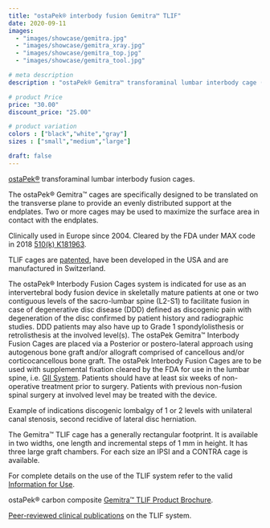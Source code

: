 ```yaml
---
title: "ostaPek® interbody fusion Gemitra™ TLIF"
date: 2020-09-11
images: 
  - "images/showcase/gemitra.jpg"
  - "images/showcase/gemitra_xray.jpg"
  - "images/showcase/gemitra_top.jpg"
  - "images/showcase/gemitra_tool.jpg"

# meta description
description : "ostaPek® Gemitra™ transforaminal lumbar interbody cage (TLIF) cages for spine fusion."

# product Price
price: "30.00"
discount_price: "25.00"

# product variation
colors : ["black","white","gray"]
sizes : ["small","medium","large"]

draft: false
---
```


[ostaPek®](https://spinenuances.com/ostapek_carbon_composite) transforaminal lumbar interbody fusion cages.

The ostaPek® Gemitra™ cages are specifically designed to be translated on the transverse plane to provide an evenly distributed support at the endplates. Two or more cages may be used to maximize the surface area in contact with the endplates.

Clinically used in Europe since 2004. Cleared by the FDA under MAX code in 2018 [510(k) K181963](https://www.accessdata.fda.gov/cdrh_docs/pdf18/K181963.pdf).

TLIF cages are [patented](https://spinenuances.com/documents/spine_fusion_patents), have been developed in the USA and are manufactured in Switzerland.

The ostaPek® Interbody Fusion Cages system is indicated for use as an intervertebral body fusion device in skeletally mature patients at one or two contiguous levels of the sacro-lumbar spine (L2-S1) to facilitate fusion in case of degenerative disc disease (DDD) defined as discogenic pain with degeneration of the disc confirmed by patient history and radiographic studies. DDD patients may also have up to Grade 1 spondylolisthesis or retrolisthesis at the involved level(s). 
The ostaPek Gemitra™ Interbody Fusion Cages are placed via a Posterior or postero-lateral approach using autogenous bone graft and/or allograft comprised of cancellous and/or corticocancellous bone graft. The ostaPek Interbody Fusion Cages are to be used with supplemental fixation cleared by the FDA for use in the lumbar spine, i.e. [GII System](https://spinenuances.com/products/evos_gii_pedicle_fixation). Patients should have at least six weeks of non-operative treatment prior to surgery. Patients with previous non-fusion spinal surgery at involved level may be treated with the device.

Example of indications discogenic lombalgy of 1 or 2 levels with unilateral canal stenosis, second recidive of lateral disc herniation.

The Gemitra™ TLIF cage has a generally rectangular footprint. It is available in two widths, one length and incremental steps of 1 mm in height. It has three large graft chambers. For each size an IPSI and a CONTRA cage is available.

For complete details on the use of the TLIF system refer to the valid  [Information for Use](https://saps2412.github.io/IFUs/US_ostaPek_Interbody_Fusion_Cages_IFU_2018-10.pdf).

ostaPek® carbon composite [Gemitra™ TLIF Product Brochure](https://saps2412.github.io/sales_mktg/Gemitra_TLIF_Transforaminal_Lumbar_Interbody_Fusion.pdf).

[Peer-reviewed clinical publications](https://spinenuances.com/documents/spine_fusion_publications) on the TLIF system.